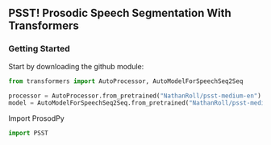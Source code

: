 ## PSST! Prosodic Speech Segmentation With Transformers

### Getting Started
Start by downloading the github module:
```python
from transformers import AutoProcessor, AutoModelForSpeechSeq2Seq

processor = AutoProcessor.from_pretrained("NathanRoll/psst-medium-en")
model = AutoModelForSpeechSeq2Seq.from_pretrained("NathanRoll/psst-medium-en")
```

Import ProsodPy
```python
import PSST
```


